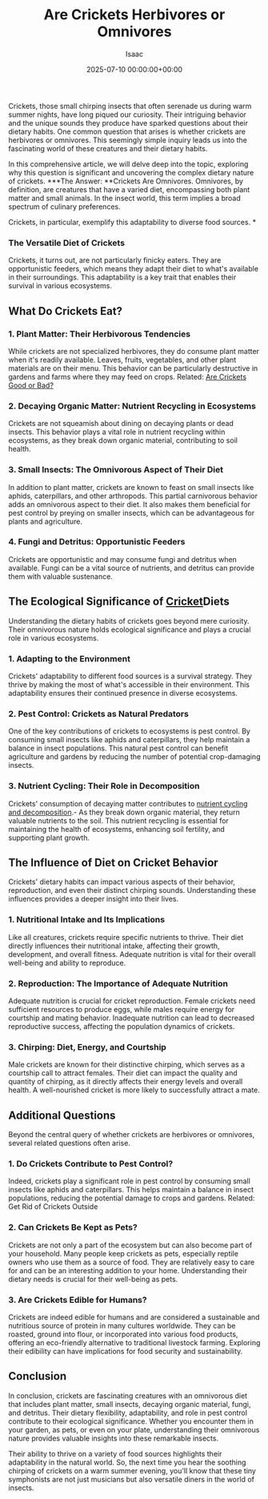 ﻿---
title: Are Crickets Herbivores or Omnivores
description: Crickets, those small chirping insects that often serenade us during warm summer nights, have long piqued our curiosity.Their intriguing behavior and the...
slug: /are-crickets-herbivores-or-omnivores/
date: 2025-07-10 00:00:00+00:00
lastmod: 2025-07-10 00:00:00+03:00
author: Isaac
categories:

- Crickets

- Guide
tags:

- crickets

- are

- cricket
layout: post
---

Crickets, those small chirping insects that often serenade us during warm summer nights, have long piqued our curiosity. Their intriguing behavior and the unique sounds they produce have sparked questions about their dietary habits. One common question that arises is whether crickets are herbivores or omnivores. This seemingly simple inquiry leads us into the fascinating world of these creatures and their dietary habits.

In this comprehensive article, we will delve deep into the topic, exploring why this question is significant and uncovering the complex dietary nature of crickets. ***The Answer: **Crickets Are Omnivores. Omnivores, by definition, are creatures that have a varied diet, encompassing both plant matter and small animals. In the insect world, this term implies a broad spectrum of culinary preferences.

Crickets, in particular, exemplify this adaptability to diverse food sources. *

###  The Versatile Diet of Crickets

Crickets, it turns out, are not particularly finicky eaters. They are opportunistic feeders, which means they adapt their diet to what's available in their surroundings. This adaptability is a key trait that enables their survival in various ecosystems.

##  What Do Crickets Eat?

###  1. Plant Matter: Their Herbivorous Tendencies

While crickets are not specialized herbivores, they do consume plant matter when it's readily available. Leaves, fruits, vegetables, and other plant materials are on their menu. This behavior can be particularly destructive in gardens and farms where they may feed on crops. Related: [Are Crickets Good or Bad? ](https://pestpolicy.com/are-crickets-good-or-bad/)

###  2. Decaying Organic Matter: Nutrient Recycling in Ecosystems

Crickets are not squeamish about dining on decaying plants or dead insects. This behavior plays a vital role in nutrient recycling within ecosystems, as they break down organic material, contributing to soil health.

###  3. Small Insects: The Omnivorous Aspect of Their Diet

In addition to plant matter, crickets are known to feast on small insects like aphids, caterpillars, and other arthropods. This partial carnivorous behavior adds an omnivorous aspect to their diet. It also makes them beneficial for pest control by preying on smaller insects, which can be advantageous for plants and agriculture.

###  4. Fungi and Detritus: Opportunistic Feeders

Crickets are opportunistic and may consume fungi and detritus when available. Fungi can be a vital source of nutrients, and detritus can provide them with valuable sustenance.

##  The Ecological Significance of [Cricket](https://pestpolicy.com/are-crickets-good-or-bad/)Diets

Understanding the dietary habits of crickets goes beyond mere curiosity. Their omnivorous nature holds ecological significance and plays a crucial role in various ecosystems.

###  1. Adapting to the Environment

Crickets' adaptability to different food sources is a survival strategy. They thrive by making the most of what's accessible in their environment. This adaptability ensures their continued presence in diverse ecosystems.

###  2. Pest Control: Crickets as Natural Predators

One of the key contributions of crickets to ecosystems is pest control. By consuming small insects like aphids and caterpillars, they help maintain a balance in insect populations. This natural pest control can benefit agriculture and gardens by reducing the number of potential crop-damaging insects.

###  3. Nutrient Cycling: Their Role in Decomposition

Crickets' consumption of decaying matter contributes to [nutrient cycling and decomposition](https://pestpolicy.com/are-crickets-decomposers/).- As they break down organic material, they return valuable nutrients to the soil. This nutrient recycling is essential for maintaining the health of ecosystems, enhancing soil fertility, and supporting plant growth.

##  The Influence of Diet on Cricket Behavior

Crickets' dietary habits can impact various aspects of their behavior, reproduction, and even their distinct chirping sounds. Understanding these influences provides a deeper insight into their lives.

###  1. Nutritional Intake and Its Implications

Like all creatures, crickets require specific nutrients to thrive. Their diet directly influences their nutritional intake, affecting their growth, development, and overall fitness. Adequate nutrition is vital for their overall well-being and ability to reproduce.

###  2. Reproduction: The Importance of Adequate Nutrition

Adequate nutrition is crucial for cricket reproduction. Female crickets need sufficient resources to produce eggs, while males require energy for courtship and mating behavior. Inadequate nutrition can lead to decreased reproductive success, affecting the population dynamics of crickets.

###  3. Chirping: Diet, Energy, and Courtship

Male crickets are known for their distinctive chirping, which serves as a courtship call to attract females. Their diet can impact the quality and quantity of chirping, as it directly affects their energy levels and overall health. A well-nourished cricket is more likely to successfully attract a mate.

##  Additional Questions

Beyond the central query of whether crickets are herbivores or omnivores, several related questions often arise.

###  1. Do Crickets Contribute to Pest Control?

Indeed, crickets play a significant role in pest control by consuming small insects like aphids and caterpillars. This helps maintain a balance in insect populations, reducing the potential damage to crops and gardens. Related: Get Rid of Crickets Outside

###  2. Can Crickets Be Kept as Pets?

Crickets are not only a part of the ecosystem but can also become part of your household. Many people keep crickets as pets, especially reptile owners who use them as a source of food. They are relatively easy to care for and can be an interesting addition to your home. Understanding their dietary needs is crucial for their well-being as pets.

###  3. Are Crickets Edible for Humans?

Crickets are indeed edible for humans and are considered a sustainable and nutritious source of protein in many cultures worldwide. They can be roasted, ground into flour, or incorporated into various food products, offering an eco-friendly alternative to traditional livestock farming. Exploring their edibility can have implications for food security and sustainability.

##  Conclusion

In conclusion, crickets are fascinating creatures with an omnivorous diet that includes plant matter, small insects, decaying organic material, fungi, and detritus. Their dietary flexibility, adaptability, and role in pest control contribute to their ecological significance. Whether you encounter them in your garden, as pets, or even on your plate, understanding their omnivorous nature provides valuable insights into these remarkable insects.

Their ability to thrive on a variety of food sources highlights their adaptability in the natural world. So, the next time you hear the soothing chirping of crickets on a warm summer evening, you'll know that these tiny symphonists are not just musicians but also versatile diners in the world of insects.

